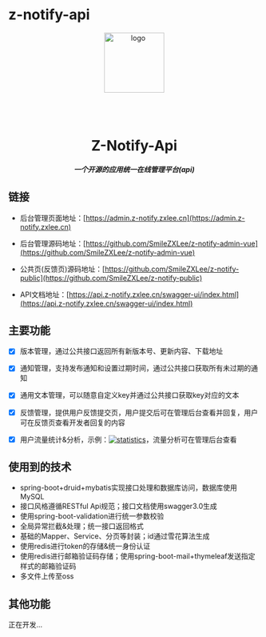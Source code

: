 # z-notify-api
<p align="center">
    <img alt="logo" src="https://admin.z-notify.zxlee.cn/logo.png" width="120" height="120" style="margin-bottom: 50px;">
</p>
<h1 align="center">Z-Notify-Api</h1>
<h5 align="center">一个开源的应用统一在线管理平台(api)</h5>

## 链接

* 后台管理页面地址：[https://admin.z-notify.zxlee.cn](https://admin.z-notify.zxlee.cn)

* 后台管理源码地址：[https://github.com/SmileZXLee/z-notify-admin-vue](https://github.com/SmileZXLee/z-notify-admin-vue)

* 公共页(反馈页)源码地址：[https://github.com/SmileZXLee/z-notify-public](https://github.com/SmileZXLee/z-notify-public)

* API文档地址：[https://api.z-notify.zxlee.cn/swagger-ui/index.html](https://api.z-notify.zxlee.cn/swagger-ui/index.html)


## 主要功能
- [x] 版本管理，通过公共接口返回所有新版本号、更新内容、下载地址

- [x] 通知管理，支持发布通知和设置过期时间，通过公共接口获取所有未过期的通知

- [x] 通用文本管理，可以随意自定义key并通过公共接口获取key对应的文本

- [x] 反馈管理，提供用户反馈提交页，用户提交后可在管理后台查看并回复，用户可在反馈页查看开发者回复的内容

- [x] 用户流量统计&分析，示例：[![statistics](https://api.z-notify.zxlee.cn/v1/public/statistics/8292724618483712000/badge?color=1890ff&style=flat&title=页面访问统计示例)](https://api.z-notify.zxlee.cn/swagger-ui/index.html#/公共接口/visitAndGetStatisticsOnBadgeUsingGET)，流量分析可在管理后台查看


## 使用到的技术
* spring-boot+druid+mybatis实现接口处理和数据库访问，数据库使用MySQL
* 接口风格遵循RESTful Api规范；接口文档使用swagger3.0生成
* 使用spring-boot-validation进行统一参数校验
* 全局异常拦截&处理；统一接口返回格式
* 基础的Mapper、Service、分页等封装；id通过雪花算法生成
* 使用redis进行token的存储&统一身份认证
* 使用redis进行邮箱验证码存储；使用spring-boot-mail+thymeleaf发送指定样式的邮箱验证码
* 多文件上传至oss

## 其他功能
正在开发...
